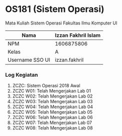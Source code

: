 # OS181 (Sistem Operasi)
Mata Kuliah Sistem Operasi Fakultas Ilmu Komputer UI

|Nama           | Izzan Fakhril Islam |
|---------------|---------------------|
|NPM            | 1606875806          |
|Kelas          | A                   |
|Username SSO UI| izzan.fakhril       |

<h3><b>Log Kegiatan</b></h3>

1. ZCZC: Sistem Operasi 2018 Awal 
2. ZCZC W01: Telah Mengerjakan Lab 01
3. ZCZC W02: Telah Mengerjakan Lab 02
4. ZCZC W03: Telah Mengerjakan Lab 03
5. ZCZC W04: Telah Mengerjakan Lab 04
6. ZCZC W05: Telah Mengerjakan Lab 05
7. ZCZC W06: Telah Mengerjakan Lab 06
8. ZCZC W07: Telah Mengerjakan Lab 07
9. ZCZC W08: Telah Mengerjakan Lab 08
